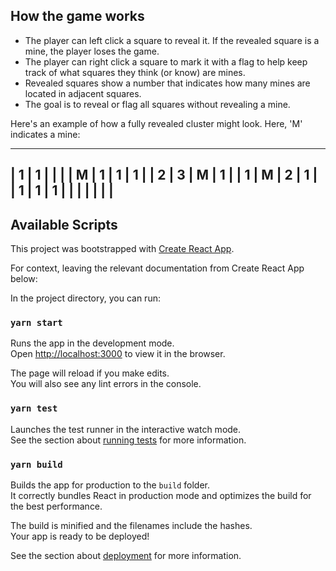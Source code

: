 
## How the game works
* The player can left click a square to reveal it. If the revealed square is a
  mine, the player loses the game.
* The player can right click a square to mark it with a flag to help keep track
  of what squares they think (or know) are mines.
* Revealed squares show a number that indicates how many mines are located in
  adjacent squares.
* The goal is to reveal or flag all squares without revealing a mine.


Here's an example of how a fully revealed cluster might look. Here, 'M'
indicates a mine:
 
-----------------
| 1 | 1 |   |   |
| M | 1 | 1 | 1 |
| 2 | 3 | M | 1 |
| 1 | M | 2 | 1 |
| 1 | 1 | 1 |   |
|   |   |   |   |
-----------------

## Available Scripts

This project was bootstrapped with [Create React App](https://github.com/facebook/create-react-app).

For context, leaving the relevant documentation from Create React App below:

In the project directory, you can run:

### `yarn start`

Runs the app in the development mode.\
Open [http://localhost:3000](http://localhost:3000) to view it in the browser.

The page will reload if you make edits.\
You will also see any lint errors in the console.

### `yarn test`

Launches the test runner in the interactive watch mode.\
See the section about [running tests](https://facebook.github.io/create-react-app/docs/running-tests) for more information.

### `yarn build`

Builds the app for production to the `build` folder.\
It correctly bundles React in production mode and optimizes the build for the best performance.

The build is minified and the filenames include the hashes.\
Your app is ready to be deployed!

See the section about [deployment](https://facebook.github.io/create-react-app/docs/deployment) for more information.
